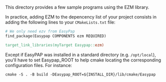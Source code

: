 This directory provides a few sample programs using the EZM library.

In practice, adding EZM to the depencency list of your project consists in adding the following
lines to your `CMakeLists.txt` file:
```makefile
# We only need ezv from EasyPap
find_package(Easypap COMPONENTS ezm REQUIRED)

target_link_libraries(myTarget Easypap::ezm)
```

Except if EasyPAP was installed in a standard directory (e.g. `/opt/local`),
you'll have to set Easypap_ROOT to help cmake locating the corresponding configuration files.
For instance:
```shell
cmake -S . -B build -DEasypap_ROOT=${INSTALL_DIR}/lib/cmake/Easypap
```
